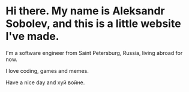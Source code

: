 # Hi there. My name is Aleksandr Sobolev, and this is a little website I've made.

I'm a software engineer from Saint Petersburg, Russia, living abroad for now. 

I love coding, games and memes.

Have a nice day and хуй войне.